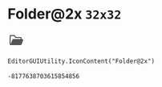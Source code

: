 # Folder@2x `32x32`
<img src="/img/Folder@2x.png" width=32 height=32>

``` CSharp
EditorGUIUtility.IconContent("Folder@2x")
```
```
-8177638703615854856
```
